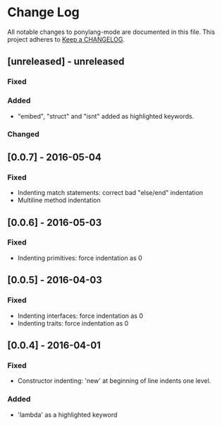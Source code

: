 # Change Log

All notable changes to ponylang-mode are documented in this file. 
This project adheres to [Keep a CHANGELOG](http://keepachangelog.com/).

## [unreleased] - unreleased

### Fixed

### Added

- "embed", "struct" and "isnt" added as highlighted keywords.

### Changed

## [0.0.7] - 2016-05-04

### Fixed

- Indenting match statements: correct bad "else/end" indentation
- Multiline method indentation

## [0.0.6] - 2016-05-03

### Fixed

- Indenting primitives: force indentation as 0

## [0.0.5] - 2016-04-03

### Fixed

- Indenting interfaces: force indentation as 0
- Indenting traits: force indentation as 0

## [0.0.4] - 2016-04-01

### Fixed

- Constructor indenting: 'new' at beginning of line indents one level. 

### Added

- 'lambda' as a highlighted keyword

